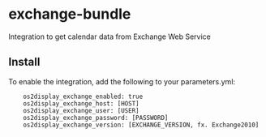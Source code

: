 # exchange-bundle
Integration to get calendar data from Exchange Web Service

## Install

To enable the integration, add the following to your parameters.yml:

```
    os2display_exchange_enabled: true
    os2display_exchange_host: [HOST]
    os2display_exchange_user: [USER]
    os2display_exchange_password: [PASSWORD]
    os2display_exchange_version: [EXCHANGE_VERSION, fx. Exchange2010]
```
